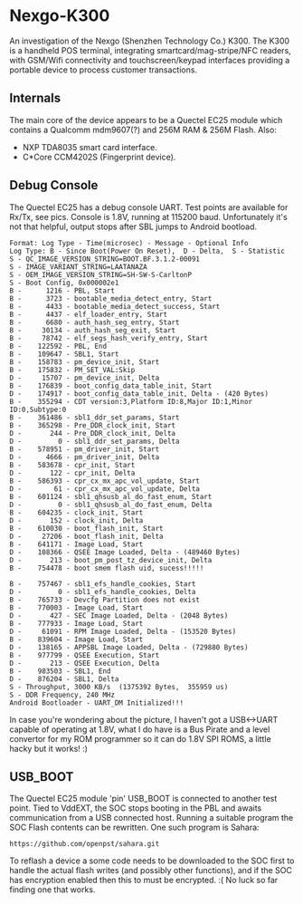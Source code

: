 # Nexgo-K300

An investigation of the Nexgo (Shenzhen Technology Co.) K300. The K300 is a handheld POS terminal, integrating smartcard/mag-stripe/NFC readers, with GSM/Wifi connectivity and touchscreen/keypad interfaces providing a portable device to process customer transactions.

## Internals

The main core of the device appears to be a Quectel EC25 module which contains a Qualcomm mdm9607(?) and 256M RAM & 256M Flash.
Also:
* NXP TDA8035 smart card interface.
* C*Core CCM4202S (Fingerprint device). 

## Debug Console
The Quectel EC25 has a debug console UART. Test points are available for Rx/Tx, see pics. Console is 1.8V, running at 115200 baud. Unfortunately it's not that helpful, output stops after SBL jumps to Android bootload. 
```
Format: Log Type - Time(microsec) - Message - Optional Info
Log Type: B - Since Boot(Power On Reset),  D - Delta,  S - Statistic
S - QC_IMAGE_VERSION_STRING=BOOT.BF.3.1.2-00091
S - IMAGE_VARIANT_STRING=LAATANAZA
S - OEM_IMAGE_VERSION_STRING=SH-SW-S-CarltonP
S - Boot Config, 0x000002e1
B -      1216 - PBL, Start
B -      3723 - bootable_media_detect_entry, Start
B -      4433 - bootable_media_detect_success, Start
B -      4437 - elf_loader_entry, Start
B -      6680 - auth_hash_seg_entry, Start
B -     30134 - auth_hash_seg_exit, Start
B -     78742 - elf_segs_hash_verify_entry, Start
B -    122592 - PBL, End
B -    109647 - SBL1, Start
B -    158783 - pm_device_init, Start
B -    175832 - PM_SET_VAL:Skip
D -     15707 - pm_device_init, Delta
B -    176839 - boot_config_data_table_init, Start
D -    174917 - boot_config_data_table_init, Delta - (420 Bytes)
B -    355294 - CDT version:3,Platform ID:8,Major ID:1,Minor ID:0,Subtype:0
B -    361486 - sbl1_ddr_set_params, Start
B -    365298 - Pre_DDR_clock_init, Start
D -       244 - Pre_DDR_clock_init, Delta
D -         0 - sbl1_ddr_set_params, Delta
B -    578951 - pm_driver_init, Start
D -      4666 - pm_driver_init, Delta
B -    583678 - cpr_init, Start
D -       122 - cpr_init, Delta
B -    586393 - cpr_cx_mx_apc_vol_update, Start
D -        61 - cpr_cx_mx_apc_vol_update, Delta
B -    601124 - sbl1_qhsusb_al_do_fast_enum, Start
D -         0 - sbl1_qhsusb_al_do_fast_enum, Delta
B -    604235 - clock_init, Start
D -       152 - clock_init, Delta
B -    610030 - boot_flash_init, Start
D -     27206 - boot_flash_init, Delta
B -    641171 - Image Load, Start
D -    108366 - QSEE Image Loaded, Delta - (489460 Bytes)
D -       213 - boot_pm_post_tz_device_init, Delta
B -    754478 - boot smem flash uid, sucess!!!!! 

B -    757467 - sbl1_efs_handle_cookies, Start
D -         0 - sbl1_efs_handle_cookies, Delta
B -    765733 - Devcfg Partition does not exist
B -    770003 - Image Load, Start
D -       427 - SEC Image Loaded, Delta - (2048 Bytes)
B -    777933 - Image Load, Start
D -     61091 - RPM Image Loaded, Delta - (153520 Bytes)
B -    839604 - Image Load, Start
D -    138165 - APPSBL Image Loaded, Delta - (729880 Bytes)
B -    977799 - QSEE Execution, Start
D -       213 - QSEE Execution, Delta
B -    983503 - SBL1, End
D -    876204 - SBL1, Delta
S - Throughput, 3000 KB/s  (1375392 Bytes,  355959 us)
S - DDR Frequency, 240 MHz
Android Bootloader - UART_DM Initialized!!!
```
In case you're wondering about the picture, I haven't got a USB<->UART capable of operating at 1.8V, what I do have is a Bus Pirate and a level convertor for my ROM programmer so it can do 1.8V SPI ROMS, a little hacky but it works! :)

## USB_BOOT
The Quectel EC25 module 'pin' USB_BOOT is connected to another test point. Tied to VddEXT, the SOC stops booting in the PBL and awaits communication from a USB connected host. Running a suitable program the SOC Flash contents can be rewritten. One such program is Sahara:

```https://github.com/openpst/sahara.git```

To reflash a device a some code needs to be downloaded to the SOC first to handle the actual flash writes (and possibly other functions), and if the SOC has encryption enabled then this to must be encrypted. :( No luck so far finding one that works.
